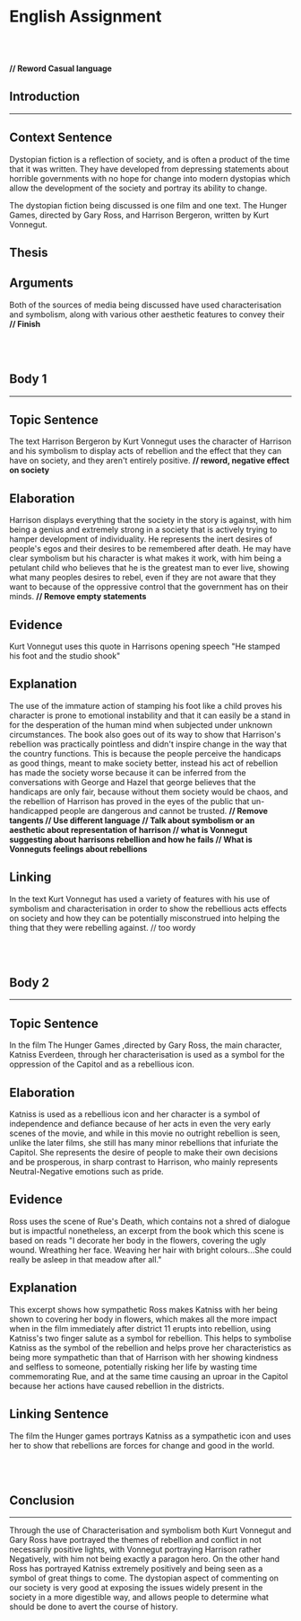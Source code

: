 # English Assignment
<br>
<br>


**// Reword Casual language**

Introduction
---
***



## Context Sentence 

Dystopian fiction is a reflection of society, and is often a product of the time that it was written. They have developed from depressing statements about horrible governments with no hope for change into modern dystopias which allow the development of the society and portray its ability to change. 

<!-- Dystopian fiction is a staple of modern writing, they are often designed to reflect problems and issues present in our society and extend them to the absolute worst case scenario. It has been exploding in recent years, it was originally inspired by the tensions of WW2 and the cold war that followed by commenting of the governments of the time, namely the USSR in Russia and the Nazi party in Germany, they originally contained no heroes and the world didn't usually change. However, modern dystopian fiction have allowed the development of heroes. Along with the world being able to improve and change. **// Reduce length** -->

The dystopian fiction being discussed is one film and one text. The Hunger Games, directed by Gary Ross, and Harrison Bergeron, written by Kurt Vonnegut.   


## Thesis



<!-- Through the Influential use of characterisation both the text and the film explore acts of rebellion and conflict, positioning the reader to believe that acts of rebellion and the conflict that stems from them aren't necessarily purely positive events, and can lead to social instability and worse punishment then before. **// Condense** paragraph  -->

## Arguments

Both of the sources of media being discussed have used characterisation and symbolism, along with various other aesthetic features to convey their **// Finish**

<br><br>

Body 1 
---
***
## Topic Sentence 
The text Harrison Bergeron by Kurt Vonnegut uses the character of Harrison and his symbolism to display acts of rebellion and the effect that they can have on society, and they aren't entirely positive. **// reword, negative effect on society**


## Elaboration
Harrison displays everything that the society in the story is against, with him being a genius and extremely strong in a society that is actively trying to hamper development of individuality. He represents the inert desires of people's egos and their desires to be remembered after death. He may have clear symbolism but his character is what makes it work, with him being a petulant child who believes that he is the greatest man to ever live, showing what many peoples desires to rebel, even if they are not aware that they want to because of the oppressive control that the government has on their minds. **// Remove empty statements**


## Evidence
Kurt Vonnegut uses this quote in Harrisons opening speech "He stamped his foot and the studio shook" 

## Explanation
The use of the immature action of stamping his foot like a child proves his character is prone to emotional instability and that it can easily be a stand in for the desperation of the human mind when subjected under unknown circumstances. The book also goes out of its way to show that Harrison's rebellion was practically pointless and didn't inspire change in the way that the country functions. This is because the people perceive the handicaps as good things, meant to make society better, instead his act of rebellion has made the society worse because it can be inferred from the conversations with George and Hazel that george believes that the handicaps are only fair, because without them society would be chaos, and the rebellion of Harrison has proved in the eyes of the public that un-handicapped people are dangerous and cannot be trusted. **// Remove tangents // Use different language // Talk about symbolism or an aesthetic about representation of harrison // what is Vonnegut suggesting about harrisons rebellion and how he fails // What is Vonneguts feelings about rebellions**  

## Linking
In the text Kurt Vonnegut has used a variety of features with his use of symbolism and characterisation in order to show the rebellious acts effects on society and how they can be potentially misconstrued into helping the thing that they were rebelling against. // too wordy 

<br>
<br>

 Body 2
---
***

## Topic Sentence 

In the film The Hunger Games ,directed by Gary Ross, the main character, Katniss Everdeen, through her characterisation is used as a symbol for the oppression of the Capitol and as a rebellious icon.

## Elaboration 
Katniss is used as a rebellious icon and her character is a symbol of independence and defiance because of her acts in even the very early scenes of the movie, and while in this movie no outright rebellion is seen, unlike the later films, she still has many minor rebellions that infuriate the Capitol. She represents the desire of people to make their own decisions and be prosperous, in sharp contrast to Harrison, who mainly represents Neutral-Negative emotions such as pride.

## Evidence 
Ross uses the scene of Rue's Death, which contains not a shred of dialogue but is impactful nonetheless, an excerpt from the book which this scene is based on reads "I decorate her body in the flowers, covering the ugly wound. Wreathing her face. Weaving her hair with bright colours...She could really be asleep in that meadow after all."

## Explanation
This excerpt shows how sympathetic Ross makes Katniss with her being shown to covering her body in flowers, which makes all the more impact when in the film immediately after district 11 erupts into rebellion, using Katniss's two finger salute as a symbol for rebellion. This helps to symbolise Katniss as the symbol of the rebellion and helps prove her characteristics as being more sympathetic than that of Harrison with her showing kindness and selfless to someone, potentially risking her life by wasting time commemorating Rue, and at the same time causing an uproar in the Capitol because her actions have caused rebellion in the districts. 

## Linking Sentence 

The film the Hunger games portrays Katniss as a sympathetic icon and uses her to show that rebellions are forces for change and good in the world. 

<br>
<br>

 Conclusion
---
***

Through the use of Characterisation and symbolism both Kurt Vonnegut and Gary Ross have portrayed the themes of rebellion and conflict in not necessarily positive lights, with Vonnegut portraying Harrison rather Negatively, with him not being exactly a paragon hero. On the other hand Ross has portrayed Katniss extremely positively and being seen as a symbol of great things to come. The dystopian aspect of commenting on our society is very good at exposing the issues widely present in the society in a more digestible way, and allows people to determine what should be done to avert the course of history. 